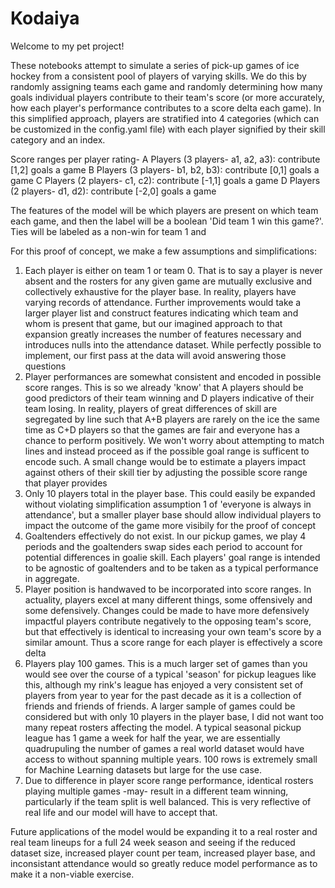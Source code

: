 # Kodaiya
Welcome to my pet project!

These notebooks attempt to simulate a series of pick-up games of ice hockey from a consistent pool of players of varying skills. We do this by randomly assigning teams each game and randomly determining how many goals individual players contribute to their team's score (or more accurately, how each player's performance contributes to a score delta each game). In this simplified approach, players are stratified into 4 categories (which can be customized in the config.yaml file) with each player signified by their skill category and an index.

Score ranges per player rating-
A Players (3 players- a1, a2, a3): contribute [1,2] goals a game
B Players (3 players- b1, b2, b3): contribute [0,1] goals a game
C Players (2 players- c1, c2): contribute [-1,1] goals a game
D Players (2 players- d1, d2): contribute [-2,0] goals a game

The features of the model will be which players are present on which team each game, and then the label will be a boolean 'Did team 1 win this game?'. Ties will be labeled as a non-win for team 1 and 

For this proof of concept, we make a few assumptions and simplifications:
1) Each player is either on team 1 or team 0. That is to say a player is never absent and the rosters for any given game are mutually exclusive and collectively exhaustive for the player base. In reality, players have varying records of attendance. Further improvements would take a larger player list and construct features indicating which team and whom is present that game, but our imagined approach to that expansion greatly increases the number of features necessary and introduces nulls into the attendance dataset. While perfectly possible to implement, our first pass at the data will avoid answering those questions
2) Player performances are somewhat consistent and encoded in possible score ranges. This is so we already 'know' that A players should be good predictors of their team winning and D players indicative of their team losing. In reality, players of great differences of skill are segregated by line such that A+B players are rarely on the ice the same time as C+D players so that the games are fair and everyone has a chance to perform positively. We won't worry about attempting to match lines and instead proceed as if the possible goal range is sufficent to encode such. A small change would be to estimate a players impact against others of their skill tier by adjusting the possible score range that player provides
3) Only 10 players total in the player base. This could easily be expanded without violating simplification assumption 1 of 'everyone is always in attendance', but a smaller player base should allow individual players to impact the outcome of the game more visibily for the proof of concept
4) Goaltenders effectively do not exist. In our pickup games, we play 4 periods and the goaltenders swap sides each period to account for potential differences in goalie skill. Each players' goal range is intended to be agnostic of goaltenders and to be taken as a typical performance in aggregate.
5) Player position is handwaved to be incorporated into score ranges. In actuality, players excel at many different things, some offensively and some defensively. Changes could be made to have more defensively impactful players contribute negatively to the opposing team's score, but that effectively is identical to increasing your own team's score by a similar amount. Thus a score range for each player is effectively a score delta
6) Players play 100 games. This is a much larger set of games than you would see over the course of a typical 'season' for pickup leagues like this, although my rink's league has enjoyed a very consistent set of players from year to year for the past decade as it is a collection of friends and friends of friends. A larger sample of games could be considered but with only 10 players in the player base, I did not want too many repeat rosters affecting the model. A typical seasonal pickup league has 1 game a week for half the year, we are essentially quadrupuling the number of games a real world dataset would have access to without spanning multiple years. 100 rows is extremely small for Machine Learning datasets but large for the use case.
7) Due to difference in player score range performance, identical rosters playing multiple games -may- result in a different team winning, particularly if the team split is well balanced. This is very reflective of real life and our model will have to accept that.

Future applications of the model would be expanding it to a real roster and real team lineups for a full 24 week season and seeing if the reduced dataset size, increased player count per team, increased player base, and inconsistant attendance would so greatly reduce model performance as to make it a non-viable exercise.
